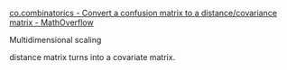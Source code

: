 [co.combinatorics - Convert a confusion matrix to a distance/covariance matrix - MathOverflow](https://mathoverflow.net/questions/14057/convert-a-confusion-matrix-to-a-distance-covariance-matrix)

Multidimensional scaling

distance matrix turns into a covariate matrix.